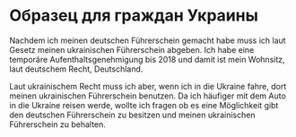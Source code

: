 # Образец для граждан Украины

Nachdem ich meinen deutschen Führerschein gemacht habe muss ich laut Gesetz meinen ukrainischen Führerschein abgeben. Ich habe eine temporäre Aufenthaltsgenehmigung bis 2018 und damit ist mein Wohnsitz, laut deutschem Recht, Deutschland.

Laut ukrainischem Recht muss ich aber, wenn ich in die Ukraine fahre, dort meinen ukrainischen Führerschein benutzen. Da ich häufiger mit dem Auto in die Ukraine reisen werde, wollte ich fragen ob es eine Möglichkeit gibt den deutschen Führerschein zu besitzen und meinen ukrainischen Führerschein zu behalten.

